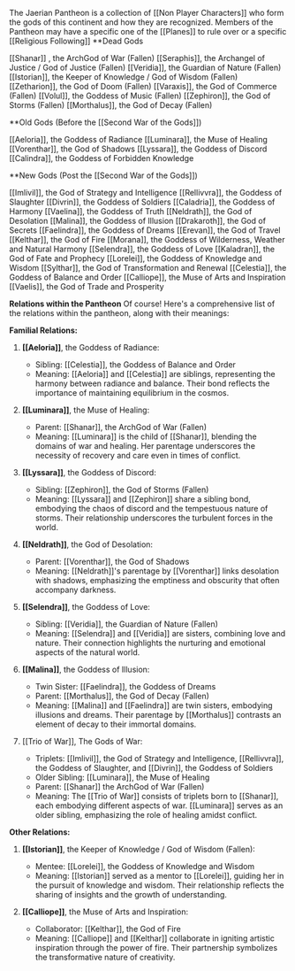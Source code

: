 
The Jaerian Pantheon is a collection of [[Non Player Characters]] who form the gods of this continent and how they are recognized.
Members of the Pantheon may have a specific one of the [[Planes]] to rule over or a specific [[Religious Following]] 
**Dead Gods 

[[Shanar]] , the ArchGod of War (Fallen)
[[Seraphis]], the Archangel of Justice / God of Justice (Fallen)
[[Veridia]], the Guardian of Nature (Fallen)
[[Istorian]], the Keeper of Knowledge / God of Wisdom (Fallen)
[[Zetharion]], the God of Doom (Fallen)
[[Varaxis]], the God of Commerce (Fallen)
[[Volul]], the Goddess of Music (Fallen)
[[Zephiron]], the God of Storms (Fallen)
[[Morthalus]], the God of Decay (Fallen)

**Old Gods (Before the [[Second War of the Gods]]) 


[[Aeloria]], the Goddess of Radiance
[[Luminara]], the Muse of Healing
[[Vorenthar]], the God of Shadows
[[Lyssara]], the Goddess of Discord
[[Calindra]], the Goddess of Forbidden Knowledge

**New Gods (Post the [[Second War of the Gods]])


[[Imlivil]], the God of Strategy and Intelligence
[[Rellivvra]], the Goddess of Slaughter
[[Divrin]], the Goddess of Soldiers
[[Caladria]], the Goddess of Harmony
[[Vaelina]], the Goddess of Truth
[[Neldrath]], the God of Desolation
[[Malina]], the Goddess of Illusion
[[Drakaroth]], the God of Secrets
[[Faelindra]], the Goddess of Dreams
[[Erevan]], the God of Travel
[[Kelthar]], the God of Fire
[[Morana]], the Goddess of Wilderness, Weather and Natural Harmony
[[Selendra]], the Goddess of Love
[[Kaladran]], the God of Fate and Prophecy
[[Lorelei]], the Goddess of Knowledge and Wisdom
[[Sylthar]], the God of Transformation and Renewal
[[Celestia]], the Goddess of Balance and Order
[[Calliope]], the Muse of Arts and Inspiration
[[Vaelis]], the God of Trade and Prosperity

**Relations within the Pantheon**
Of course! Here's a comprehensive list of the relations within the pantheon, along with their meanings:

**Familial Relations:**

1. **[[Aeloria]]**, the Goddess of Radiance:
   - Sibling: [[Celestia]], the Goddess of Balance and Order
   - Meaning: [[Aeloria]] and [[Celestia]] are siblings, representing the harmony between radiance and balance. Their bond reflects the importance of maintaining equilibrium in the cosmos.

2. **[[Luminara]]**, the Muse of Healing:
   - Parent: [[Shanar]], the ArchGod of War (Fallen)
   - Meaning: [[Luminara]] is the child of [[Shanar]], blending the domains of war and healing. Her parentage underscores the necessity of recovery and care even in times of conflict.

3. **[[Lyssara]]**, the Goddess of Discord:
   - Sibling: [[Zephiron]], the God of Storms (Fallen)
   - Meaning: [[Lyssara]] and [[Zephiron]] share a sibling bond, embodying the chaos of discord and the tempestuous nature of storms. Their relationship underscores the turbulent forces in the world.

4. **[[Neldrath]]**, the God of Desolation:
   - Parent: [[Vorenthar]], the God of Shadows
   - Meaning: [[Neldrath]]'s parentage by [[Vorenthar]] links desolation with shadows, emphasizing the emptiness and obscurity that often accompany darkness.

5. **[[Selendra]]**, the Goddess of Love:
   - Sibling: [[Veridia]], the Guardian of Nature (Fallen)
   - Meaning: [[Selendra]] and [[Veridia]] are sisters, combining love and nature. Their connection highlights the nurturing and emotional aspects of the natural world.

6. **[[Malina]]**, the Goddess of Illusion:
   - Twin Sister: [[Faelindra]], the Goddess of Dreams
   - Parent: [[Morthalus]], the God of Decay (Fallen)
   - Meaning: [[Malina]] and [[Faelindra]] are twin sisters, embodying illusions and dreams. Their parentage by [[Morthalus]] contrasts an element of decay to their immortal domains.

7. [[Trio of War]], The Gods of War:
   - Triplets: [[Imlivil]], the God of Strategy and Intelligence, [[Rellivvra]], the Goddess of Slaughter, and [[Divrin]], the Goddess of Soldiers
   - Older Sibling: [[Luminara]], the Muse of Healing
   - Parent: [[Shanar]] the ArchGod of War (Fallen)
   - Meaning: The [[Trio of War]] consists of triplets born to [[Shanar]], each embodying different aspects of war. [[Luminara]] serves as an older sibling, emphasizing the role of healing amidst conflict.

**Other Relations:**

1. **[[Istorian]]**, the Keeper of Knowledge / God of Wisdom (Fallen):
   - Mentee: [[Lorelei]], the Goddess of Knowledge and Wisdom
   - Meaning: [[Istorian]] served as a mentor to [[Lorelei]], guiding her in the pursuit of knowledge and wisdom. Their relationship reflects the sharing of insights and the growth of understanding.

2. **[[Calliope]]**, the Muse of Arts and Inspiration:
   - Collaborator: [[Kelthar]], the God of Fire
   - Meaning: [[Calliope]] and [[Kelthar]] collaborate in igniting artistic inspiration through the power of fire. Their partnership symbolizes the transformative nature of creativity.

